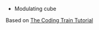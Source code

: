 * Modulating cube

Based on [The Coding Train Tutorial](https://thecodingtrain.com/CodingChallenges/086-beesandbombs.html)
